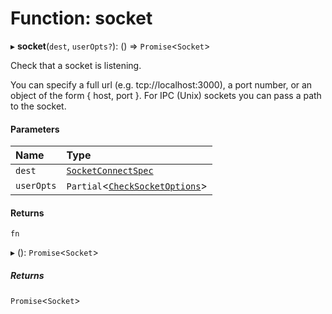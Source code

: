 # Function: socket

▸ **socket**(`dest`, `userOpts?`): () => `Promise`<`Socket`\>

Check that a socket is listening.

You can specify a full url (e.g. tcp://localhost:3000), a port number,
or an object of the form { host, port }. For IPC (Unix) sockets you can
pass a path to the socket.

#### Parameters

| Name | Type |
| :------ | :------ |
| `dest` | [`SocketConnectSpec`](../types/SocketConnectSpec.md) |
| `userOpts` | `Partial`<[`CheckSocketOptions`](../interfaces/CheckSocketOptions.md)\> |

#### Returns

`fn`

▸ (): `Promise`<`Socket`\>

##### Returns

`Promise`<`Socket`\>
